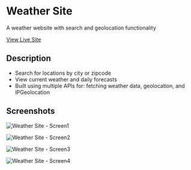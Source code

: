 # Weather Site
A weather website with search and geolocation functionality
 
 [View Live Site](https://weathersite-heyitsbilly.netlify.app/)
 
 ## Description

 * Search for locations by city or zipcode
 * View current weather and daily forecasts
 * Built using multiple APIs for: fetching weather data, geolocation, and IPGeolocation
 
 ## Screenshots
 
![Weather Site - Screen1](https://github.com/billyfarrell95/weather-site/assets/25358057/c9a4af1c-ad55-4a82-8cef-d97a798e58f2)

![Weather Site - Screen2](https://github.com/billyfarrell95/weather-site/assets/25358057/2c4b74d7-87bf-4811-8d09-183e34b6a194)

![Weather Site - Screen3](https://github.com/billyfarrell95/weather-site/assets/25358057/e2334a68-6a23-4915-9694-f2e840bab54f)

![Weather Site - Screen4](https://github.com/billyfarrell95/weather-site/assets/25358057/252b7abd-66ed-466b-a0bb-72784e052f28)
